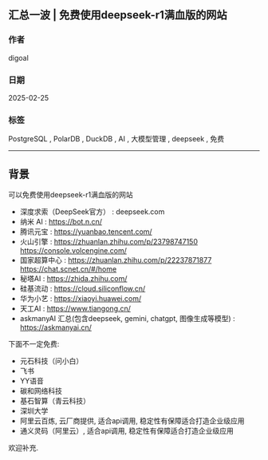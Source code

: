 ## 汇总一波 | 免费使用deepseek-r1满血版的网站      
                                                                                                        
### 作者                                                                            
digoal                                                                            
                                                                                   
### 日期                                                                                 
2025-02-25                                                                           
                                                                                
### 标签                                                                              
PostgreSQL , PolarDB , DuckDB , AI , 大模型管理 , deepseek , 免费    
                                                                                                       
----                                                                                
                                                                                              
## 背景    
可以免费使用deepseek-r1满血版的网站  
- 深度求索（DeepSeek官方） : deepseek.com    
- 纳米 AI : https://bot.n.cn/  
- 腾讯元宝 : https://yuanbao.tencent.com/   
- 火山引擎 : https://zhuanlan.zhihu.com/p/23798747150  https://console.volcengine.com/    
- 国家超算中心 : https://zhuanlan.zhihu.com/p/22237871877  https://chat.scnet.cn/#/home    
- 秘塔AI : https://zhida.zhihu.com/    
- 硅基流动 : https://cloud.siliconflow.cn/  
- 华为小艺 : https://xiaoyi.huawei.com/    
- 天工AI : https://www.tiangong.cn/     
- askmanyAI 汇总(包含deepseek, gemini, chatgpt, 图像生成等模型) : https://askmanyai.cn/     
  
下面不一定免费:     
- 元石科技（问小白）    
- 飞书     
- YY语音    
- 碳和网络科技    
- 基石智算（青云科技）    
- 深圳大学     
- 阿里云百炼, 云厂商提供, 适合api调用, 稳定性有保障适合打造企业级应用    
- 通义灵码（阿里云）, 适合api调用, 稳定性有保障适合打造企业级应用       
    
欢迎补充.    
     
